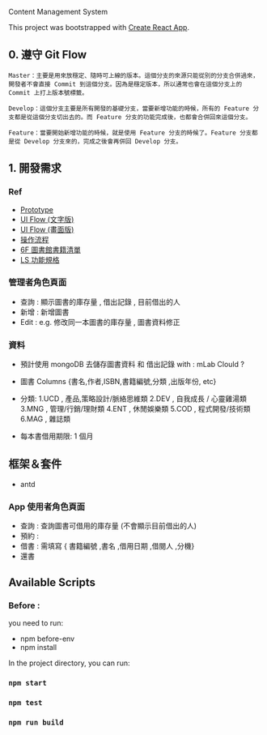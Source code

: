Content Management System

This project was bootstrapped with [Create React App](https://github.com/facebook/create-react-app).

## 0. 遵守 Git Flow

```
Master：主要是用來放穩定、隨時可上線的版本。這個分支的來源只能從別的分支合併過來，開發者不會直接 Commit 到這個分支。因為是穩定版本，所以通常也會在這個分支上的 Commit 上打上版本號標籤。

Develop：這個分支主要是所有開發的基礎分支，當要新增功能的時候，所有的 Feature 分支都是從這個分支切出去的。而 Feature 分支的功能完成後，也都會合併回來這個分支。

Feature：當要開始新增功能的時候，就是使用 Feature 分支的時候了。Feature 分支都是從 Develop 分支來的，完成之後會再併回 Develop 分支。

```

## 1. 開發需求

### Ref

- [ Prototype ](https://marvelapp.com/6bee4jb)
- [ UI Flow (文字版) ](https://drive.google.com/file/d/1O2AJbTUGa-cQ69ZW81ZSbT1I-6oF0ADt/view)
- [ UI Flow (畫面版) ](https://drive.google.com/file/u/3/d/1kQ69cyPKbTSK09hn-SU555YzvtD2HXfi/view?usp=sharing)
- [ 操作流程 ](https://drive.google.com/file/d/1h24N8Om6_YDn9H4_LU-vieTVjKHLJH1q/view)
- [ 6F 圖書館書籍清單 ](https://docs.google.com/spreadsheets/d/1TiOETJcC9dYUQ8N1PoEI6h9_oV_9c3IfY2JpwSOh4CQ/edit#gid=1047697510)
- [LS 功能規格](https://docs.google.com/spreadsheets/d/1umZqkwiHQggaj39Dh7Bz9-kRSv0wSf4Dj-6LbatCAC4/edit#gid=1900301281)

### 管理者角色頁面

- 查詢 : 顯示圖書的庫存量 , 借出記錄 , 目前借出的人
- 新增 : 新增圖書
- Edit : e.g. 修改同一本圖書的庫存量 , 圖書資料修正

### 資料

- 預計使用 mongoDB 去儲存圖書資料 和 借出記錄
  with : mLab Clould ?

- 圖書 Columns
  {書名,作者,ISBN,書籍編號,分類 ,出版年份, etc}

- 分類:
  1.UCD , 產品,策略設計/脈絡思維類
  2.DEV , 自我成長 / 心靈雞湯類
  3.MNG , 管理/行銷/理財類
  4.ENT , 休閒娛樂類
  5.COD , 程式開發/技術類
  6.MAG , 雜誌類

- 每本書借用期限: 1 個月

## 框架＆套件

- antd

### App 使用者角色頁面

- 查詢 : 查詢圖書可借用的庫存量 (不會顯示目前借出的人)
- 預約 :
- 借書 : 需填寫 { 書籍編號 ,書名 ,借用日期 ,借閱人 ,分機}
- 還書

## Available Scripts

### Before :

you need to run:

- npm before-env
- npm install

In the project directory, you can run:

### `npm start`

### `npm test`

### `npm run build`
